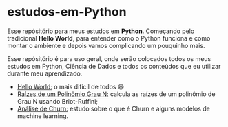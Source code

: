 # estudos-em-Python
Esse repósitório para meus estudos em **Python**.
Começando pelo tradicional **Hello World**, para entender como o Python funciona e como montar o ambiente e depois vamos complicando um pouquinho mais.

Esse repósitório é para uso geral, onde serão colocados todos os meus estudos em Python, Ciência de Dados e todos os conteúdos que eu utilizar durante meu aprendizado.

* [Hello World:](https://github.com/ariana-caetano/estudos-em-Python/blob/c848b4e27f46b37c627648f9ef37631a844a0a93/20220503_HelloWorld.py) o mais difícil de todos :laughing:
* [Raízes de um Polinômio Grau N:](https://github.com/ariana-caetano/estudos-em-Python/blob/c848b4e27f46b37c627648f9ef37631a844a0a93/raizesPolinomioGrauN.ipynb) calcula as raízes de um polinômio de Grau N usando Briot-Ruffini;
* [Análise de Churn:](https://github.com/ariana-caetano/estudos-em-Python/blob/c848b4e27f46b37c627648f9ef37631a844a0a93/AnaliseChun.ipynb) estudo sobre o que é Churn e alguns modelos de machine learning.
 

 
